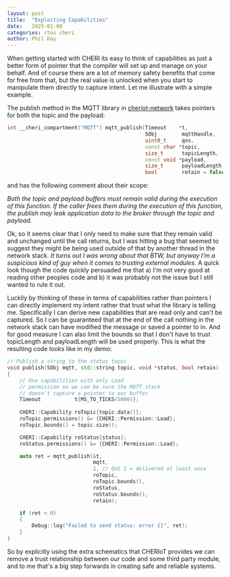 ```yaml
---
layout: post
title:  "Exploiting Capabilities" 
date:   2025-01-08
categories: rtos cheri
author: Phil Day
---
```

When getting started with CHERI its easy to think of capabilities as just a better form of pointer that the compiler will set up and manage on your behalf.
And of course there are a lot of memory safety benefits that come for free from that, but the real value is unlocked when you start to manipulate them directly to capture intent.
Let me illustrate with a simple example.

The publish method in the MQTT library in [cheriot-network](https://github.com/CHERIoT-Platform/network-stack.git) takes pointers for both the topic and the payload:

```c++
int __cheri_compartment("MQTT") mqtt_publish(Timeout    *t,
                                             SObj        mqttHandle,
                                             uint8_t     qos,
                                             const char *topic,
                                             size_t      topicLength,
                                             const void *payload,
                                             size_t      payloadLength,
                                             bool        retain = false);
```

and has the following comment about their scope:

_Both the topic and payload buffers must remain valid during the execution of this function._
_If the caller frees them during the execution of this function, the publish may leak application data to the broker through the topic and payload._

Ok, so it seems clear that I only need to make sure that they remain valid and unchanged until the call returns, but I was hitting a bug that seemed to suggest they might be being used outside of that by another thread in the network stack.
_It turns out I was wrong about that BTW, but anyway I'm a suspicious kind of guy when it comes to trusting external modules._
A quick look though the code quickly persuaded me that a) I'm not very good at reading other peoples code and b) it was probably not the issue but I still wanted to rule it out.

Luckily by thinking of these in terms of capabilities rather than pointers I can directly implement my intent rather that trust what the library is telling me.
Specifically I can derive new capabilities that are read only and can't be captured.
So I can be guaranteed that at the end of the call nothing in the network stack can have modified the message or saved a pointer to in.
And for good measure I can also limit the bounds so that I don't have to trust topicLength and payloadLength will be used properly.
This is what the resulting code looks like in my demo:

```c++
// Publish a string to the status topic
void publish(SObj mqtt, std::string topic, void *status, bool retain)
{
	// Use capabilities with only Load
	// permission so we can be sure the MQTT stack
	// doesn't capture a pointer to our buffer
	Timeout           t{MS_TO_TICKS(5000)};
	
	CHERI::Capability roTopic{topic.data()};
	roTopic.permissions() &= {CHERI::Permission::Load};
	roTopic.bounds() = topic.size();

	CHERI::Capability roStatus{status};
	roStatus.permissions() &= {CHERI::Permission::Load};

	auto ret = mqtt_publish(&t,
	                        mqtt,
	                        1, // QoS 1 = delivered at least once
	                        roTopic,
	                        roTopic.bounds(),
	                        roStatus,
	                        roStatus.bounds(),
							retain);

	if (ret < 0)
	{
		Debug::log("Failed to send status: error {}", ret);
	}
}

```

So by explicitly using the extra schematics that CHERIoT provides we can remove a trust relationship between our code and some third party module, and to me that's a big step forwards in creating safe and reliable systems. 
